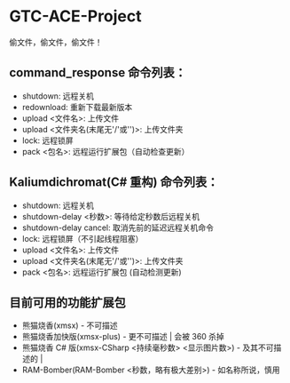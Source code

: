 # GTC-ACE-Project
偷文件，偷文件，偷文件！
## command_response 命令列表：
* shutdown: 远程关机
* redownload: 重新下载最新版本
* upload <文件名>: 上传文件
* upload <文件夹名(末尾无'/'或'\')>: 上传文件夹
* lock: 远程锁屏
* pack <包名>: 远程运行扩展包（自动检查更新）
## Kaliumdichromat(C# 重构) 命令列表：
* shutdown: 远程关机
* shutdown-delay <秒数>: 等待给定秒数后远程关机
* shutdown-delay cancel: 取消先前的延迟远程关机命令
* lock: 远程锁屏（不引起线程阻塞）
* upload <文件名>: 上传文件
* upload <文件夹名(末尾无'/'或'\')>: 上传文件夹
* pack <包名>: 远程运行扩展包 (自动检测更新)

## 目前可用的功能扩展包
* 熊猫烧香(xmsx) - 不可描述
* 熊猫烧香加快版(xmsx-plus) - 更不可描述 | 会被 360 杀掉
* 熊猫烧香 C# 版(xmsx-CSharp <持续毫秒数> <显示图片数>) - 及其不可描述的 |
* RAM-Bomber(RAM-Bomber <秒数，略有极大差别>) - 如名称所说，慎用
